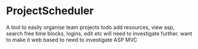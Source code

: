 # ProjectScheduler
A tool to easily organise team projects
todo
add resources, view asp, search free time blocks, logins, edit etc will need to investigate further.
want to make it web based to need to investigate ASP MVC

